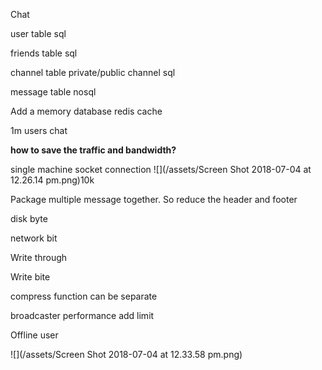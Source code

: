 Chat

user table sql

friends table sql

channel table private/public channel sql

message table nosql

Add a memory database redis cache

1m users chat

**how to save the traffic and bandwidth?**

single machine socket connection ![](/assets/Screen Shot 2018-07-04 at 12.26.14 pm.png)10k

Package multiple message together. So reduce the header and footer

disk byte

network bit

Write through

Write bite

compress function can be separate

broadcaster performance add limit

Offline user



![](/assets/Screen Shot 2018-07-04 at 12.33.58 pm.png)

